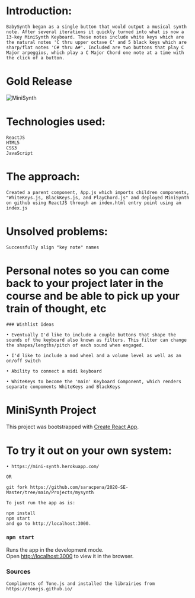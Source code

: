 # Introduction: 
    BabySynth began as a single button that would output a musical synth note. After several iterations it quickly turned into what is now a 13-key MiniSynth Keyboard. These notes include white keys which are the natural notes 'C thru upper octave C' and 5 black keys which are sharp/flat notes 'C# thru A#'. Included are two buttons that play C Major arpeggios, which play a C Major Chord one note at a time with the click of a button.

# Gold Release

![MiniSynth](https://media.giphy.com/media/fDLlpPPBurSkb1jpHc/giphy.gif)

# Technologies used:
    ReactJS
    HTML5
    CSS3
    JavaScript

# The approach: 
    Created a parent component, App.js which imports children components, "WhiteKeys.js, BlackKeys.js, and PlayChord.js" and deployed MiniSynth on github using ReactJS through an index.html entry point using an index.js

# Unsolved problems:
    Successfully align "key note" names

# Personal notes so you can come back to your project later in the course and be able to pick up your train of thought, etc
    
    ### Wishlist Ideas

    • Eventually I'd like to include a couple buttons that shape the sounds of the keyboard also known as filters. This filter can change the shapes/lengths/pitch of each sound when engaged.

    • I'd like to include a mod wheel and a volume level as well as an on/off switch

    • Ability to connect a midi keyboard

    • WhiteKeys to become the 'main' Keyboard Component, which renders separate compoments WhiteKeys and BlackKeys


# MiniSynth Project

This project was bootstrapped with [Create React App](https://github.com/facebook/create-react-app).

# To try it out on your own system:

    • https://mini-synth.herokuapp.com/

    OR

    git fork https://github.com/saracpena/2020-SE-Master/tree/main/Projects/mysynth

    To just run the app as is:

    npm install
    npm start
    and go to http://localhost:3000.

### `npm start`
Runs the app in the development mode.\
Open [http://localhost:3000](http://localhost:3000) to view it in the browser.

### Sources

    Compliments of Tone.js and installed the librairies from https://tonejs.github.io/







